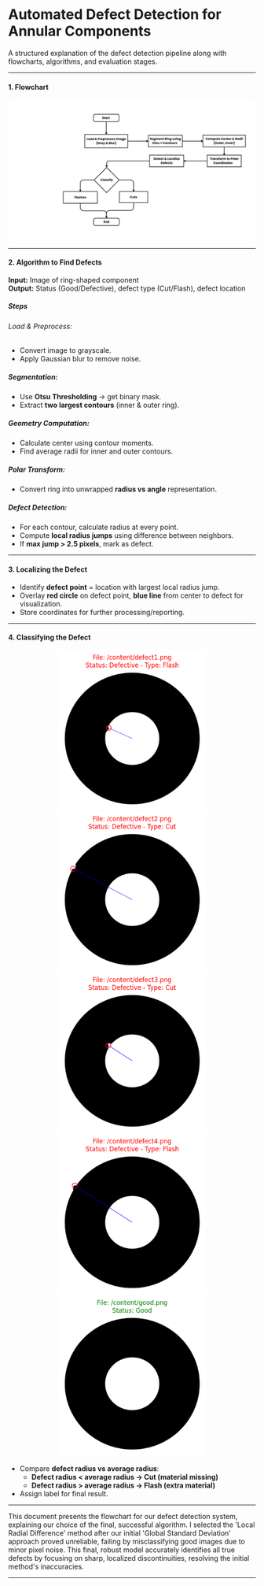 # Automated Defect Detection for Annular Components

A structured explanation of the defect detection pipeline along with flowcharts, algorithms, and evaluation stages.

---

#### 1. Flowchart

<div align="center">
  <img src="./images/Flow_Chart.jpg" alt="Defect Detection Flowchart" width="700">
</div>

---

#### 2. Algorithm to Find Defects

**Input:** Image of ring-shaped component  
**Output:** Status (Good/Defective), defect type (Cut/Flash), defect location  

##### Steps

###### Load & Preprocess:
- Convert image to grayscale.
- Apply Gaussian blur to remove noise.

##### Segmentation:
- Use **Otsu Thresholding** → get binary mask.
- Extract **two largest contours** (inner & outer ring).

##### Geometry Computation:
- Calculate center using contour moments.
- Find average radii for inner and outer contours.

##### Polar Transform:
- Convert ring into unwrapped **radius vs angle** representation.

##### Defect Detection:
- For each contour, calculate radius at every point.
- Compute **local radius jumps** using difference between neighbors.
- If **max jump > 2.5 pixels**, mark as defect.

---

#### 3. Localizing the Defect 

- Identify **defect point** = location with largest local radius jump.
- Overlay **red circle** on defect point, **blue line** from center to defect for visualization.
- Store coordinates for further processing/reporting.

---

#### 4. Classifying the Defect

<div align="center">
  <img src="./images/Output1.png" alt="Results Visualization" width="300">
  <img src="./images/Output2.png" alt="Results Visualization" width="300">
  <img src="./images/Output3.png" alt="Results Visualization" width="300">
  <img src="./images/Output4.png" alt="Results Visualization" width="300">
  <img src="./images/Output5.png" alt="Results Visualization" width="300">
</div>

- Compare **defect radius vs average radius**:
  - **Defect radius < average radius → Cut (material missing)**  
  - **Defect radius > average radius → Flash (extra material)**  
- Assign label for final result.

---

This document presents the flowchart for our defect detection system, explaining our choice of the final, successful algorithm.
I selected the 'Local Radial Difference' method after our initial 'Global Standard Deviation' approach proved unreliable, failing by misclassifying good images due to minor pixel noise.
This final, robust model accurately identifies all true defects by focusing on sharp, localized discontinuities, resolving the initial method's inaccuracies.

---

